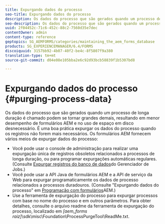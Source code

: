 ```yaml
---
title: Expurgando dados do processo
seo-title: Expurgando dados do processo
description: Os dados do processo que são gerados quando um processo de longa duração é chamado podem se tornar grandes demais, resultando em menor desempenho de formulários AEM e no uso de espaço em disco desnecessário. Veja como você pode expurgar os dados do processo.
seo-description: Os dados do processo que são gerados quando um processo de longa duração é chamado podem se tornar grandes demais, resultando em menor desempenho de formulários AEM e no uso de espaço em disco desnecessário. Veja como você pode expurgar os dados do processo.
uuid: 2f04452c-71c6-452c-88c2-7560d35e7dec
contentOwner: admin
content-type: reference
geptopics: SG_AEMFORMS/categories/maintaining_the_aem_forms_database
products: SG_EXPERIENCEMANAGER/6.4/FORMS
discoiquuid: 3157bb92-4b07-40f2-be4c-8f5807f9a380
translation-type: tm+mt
source-git-commit: d04e08e105bba2e6c92d93bcb58839f1b5307bd8

---
```



# Expurgando dados do processo {#purging-process-data}

Os dados do processo que são gerados quando um processo de longa duração é chamado podem se tornar grandes demais, resultando em menor desempenho de formulários AEM e no uso de espaço em disco desnecessário. É uma boa prática expurgar os dados do processo quando os registros não forem mais necessários. Os formulários AEM fornecem vários meios de expurgar dados do processo:

* Você pode usar o console de administração para realizar uma expurgação única de registros obsoletos relacionados a processos de longa duração, ou para programar expurgações automáticas regulares. (Consulte [Expurgar registros do banco de dados](/help/forms/using/admin-help/purge-records-job-manager-database.md#purge-records-from-the-job-manager-database)do Gerenciador de Jobs.)
* Você pode usar a API Java de formulários AEM e a API de serviço da Web para expurgar programaticamente os dados de processo relacionados a processos duradouros. (Consulte &quot;Expurgando dados do processo&quot; em [Programação com formulários](https://www.adobe.com/go/learn_aemforms_programming_63)AEM.)
* Use a ferramenta de expurgação do processo para expurgar processos com base no nome do processo e em outros parâmetros. Para obter detalhes, consulte o arquivo readme da ferramenta de expurgação do processo, localizado em *[aem_forms raiz]*\sdk\misc\Foundation\ProcessPurgeTool\ReadMe.txt.


